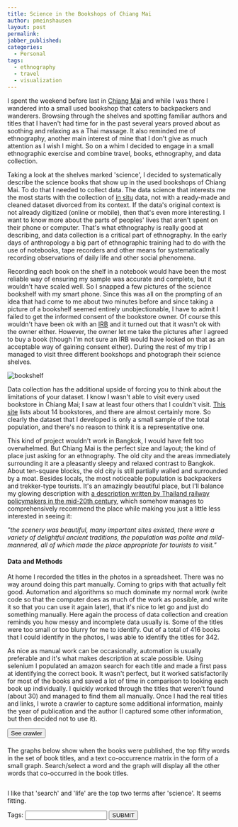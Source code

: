 ```yaml
---
title: Science in the Bookshops of Chiang Mai
author: pmeinshausen
layout: post
permalink: 
jabber_published:
categories:
  - Personal
tags:
  - ethnography
  - travel
  - visualization
---
```

<!--<link rel="stylesheet" href="https://maxcdn.bootstrapcdn.com/bootstrap/3.2.0/css/bootstrap.min.css">-->
<link rel="stylesheet" href="https://code.jquery.com/ui/1.11.1/themes/smoothness/jquery-ui.css">
<script src="https://ajax.googleapis.com/ajax/libs/jquery/1.11.1/jquery.min.js"></script>
<script src="https://code.jquery.com/ui/1.11.1/jquery-ui.js"></script>
<script src="https://maxcdn.bootstrapcdn.com/bootstrap/3.2.0/js/bootstrap.min.js"></script>
<script src="http://d3js.org/d3.v3.min.js"></script>
<script>
    var book_terms = [];
    $(document).ready(function(){
        $.getJSON('http://housesofstones.github.io/data/chiangGraph.json', function(response){
            for (i=0; i<Object.keys(response).length; i++){
                book_terms.push(Object.keys(response)[i]);
            }
        });
    });
    $(function() {
        var availableTags = book_terms;
        $( "#tags" ).autocomplete({
            source: availableTags
        });
    });

    function showCode(id){
        var e = document.getElementById(id);
        if ( e.style.display == 'block' )
            e.style.display = 'none';
        else
            e.style.display = 'block';
    }
</script>
<style>

    .myButton {
        -moz-box-shadow:inset 0px 1px 0px 0px #54a3f7;
        -webkit-box-shadow:inset 0px 1px 0px 0px #54a3f7;
        box-shadow:inset 0px 1px 0px 0px #54a3f7;
        background:-webkit-gradient(linear, left top, left bottom, color-stop(0.05, #007dc1), color-stop(1, #0061a7));
        background:-moz-linear-gradient(top, #007dc1 5%, #0061a7 100%);
        background:-webkit-linear-gradient(top, #007dc1 5%, #0061a7 100%);
        background:-o-linear-gradient(top, #007dc1 5%, #0061a7 100%);
        background:-ms-linear-gradient(top, #007dc1 5%, #0061a7 100%);
        background:linear-gradient(to bottom, #007dc1 5%, #0061a7 100%);
        filter:progid:DXImageTransform.Microsoft.gradient(startColorstr='#007dc1', endColorstr='#0061a7',GradientType=0);
        background-color:#007dc1;
        -moz-border-radius:3px;
        -webkit-border-radius:3px;
        border-radius:3px;
        border:1px solid #124d77;
        display:inline-block;
        cursor:pointer;
        color:#E35604;
        font-family:arial;
        font-size:13px;
        padding:6px 24px;
        text-decoration:none;
        text-shadow:0px 1px 0px #154682;
    }
    .myButton:hover {
        background:-webkit-gradient(linear, left top, left bottom, color-stop(0.05, #0061a7), color-stop(1, #007dc1));
        background:-moz-linear-gradient(top, #0061a7 5%, #007dc1 100%);
        background:-webkit-linear-gradient(top, #0061a7 5%, #007dc1 100%);
        background:-o-linear-gradient(top, #0061a7 5%, #007dc1 100%);
        background:-ms-linear-gradient(top, #0061a7 5%, #007dc1 100%);
        background:linear-gradient(to bottom, #0061a7 5%, #007dc1 100%);
        filter:progid:DXImageTransform.Microsoft.gradient(startColorstr='#0061a7', endColorstr='#007dc1',GradientType=0);
        background-color:#0061a7;
    }
    .myButton:active {
        position:relative;
        top:1px;
    }

    
    .node {
        stroke-width: 1.5px;
    }

    .link {
        stroke: #EBC51C;
        stroke-opacity: .6;
    }

    .node {
        fill: #E35604;
    }

    .node text {
        color: #000;
        font: 10px;
        pointer-events: none;
    }
    .text_scroll {
        max-height:100px;
        overflow-y:scroll;
        width:700px;
    }
    .axis path,
    .axis line {
        fill: none;
        stroke: #213CB1;
        shape-rendering: crispEdges;
    }
    g.tick {
        font-size:10px;
    }
    .x.axis,
    .y.axis,
    .tick text {
        font-size: 10px;
    }
    text.titles {
        font-size: 10px;
    }

    rect {
        fill: #E35604;
    }

    pre, code {
        font-size: 12px;
    }
    .rotate90 {
        -webkit-transform: rotate(90deg);
        -moz-transform: rotate(90deg);
        -o-transform: rotate(90deg);
        -ms-transform: rotate(90deg);
        transform: rotate(90deg);
    }
</style>

<div>
    <p>
    I spent the weekend before last in <a href="http://en.wikipedia.org/wiki/Chiang_Mai">Chiang Mai</a> and while I was there I wandered into a small used bookshop that caters to backpackers and wanderers. Browsing through the shelves and spotting familiar authors and titles that I haven't had time for in the past several years proved about as soothing and relaxing as a Thai massage. It also reminded me of ethnography, another main interest of mine that I don't give as much attention as I wish I might. So on a whim I decided to engage in a small ethnographic exercise and combine travel, books, ethnography, and data collection.
    </p>
    <p>
    Taking a look at the shelves marked 'science', I decided to systematically describe the science books that show up in the used bookshops of Chiang Mai. To do that I needed to collect data. The data science that interests me the most starts with the collection of <a href="http://en.wikipedia.org/wiki/In_situ#Experimental_psychology">in situ</a> data, not with a ready-made and cleaned dataset divorced from its context. If the data's original context is not already digitized (online or mobile), then that's even more interesting. I want to know more about the parts of peoples' lives that aren't spent on their phone or computer. That's what ethnography is really good at describing, and data collection is a critical part of ethnography. In the early days of anthropology a big part of ethnographic training had to do with the use of notebooks, tape recorders and other means for systematically recording observations of daily life and other social phenomena. 
    </p>
    <p>
    Recording each book on the shelf in a notebook would have been the most reliable way of ensuring my sample was accurate and complete, but it wouldn't have scaled well. So I snapped a few pictures of the science bookshelf with my smart phone. Since this was all on the prompting of an idea that had come to me about two minutes before and since taking a picture of a bookshelf seemed entirely unobjectionable, I have to admit I failed to get the informed consent of the bookstore owner. Of course this wouldn't have been ok with an <a href="http://en.wikipedia.org/wiki/Institutional_review_board">IRB</a> and it turned out that it wasn't ok with the owner either. However, the owner let me take the pictures after I agreed to buy a book (though I'm not sure an IRB would have looked on that as an acceptable way of gaining consent either). During the rest of my trip I managed to visit three different bookshops and photograph their science shelves. 
    </p>
    <p>
    <img src="http://housesofstones.github.io/images/chiang_1bookshelf1.jpg" alt="bookshelf">
    </p>
    <p>
    Data collection has the additional upside of forcing you to think about the limitations of your dataset. I know I wasn't able to visit every used bookstore in Chiang Mai; I saw at least four others that I couldn't visit. <a href="http://www.1stopchiangmai.com/shopping/books">This site</a> lists about 14 bookstores, and there are almost certainly more. So clearly the dataset that I developed is only a small sample of the total population, and there's no reason to think it is a representative one.
    </p>
    <p>
    This kind of project wouldn't work in Bangkok, I would have felt too overwhelmed. But Chiang Mai is the perfect size and layout; the kind of place just asking for an ethnography. The old city and the areas immediately surrounding it are a pleasantly sleepy and relaxed contrast to Bangkok. About ten-square blocks, the old city is still partially walled and surrounded by a moat. Besides locals, the most noticeable population is backpackers and trekker-type tourists. It's an amazingly beautiful place, but I'll balance my glowing description with <a href="http://www.siamese-heritage.org/jsspdf/1991/JSS_087_0h_Renard_ImageOfChiangMai.pdf">a description written by Thailand railway policymakers in the mid-20th century</a>, which somehow manages to comprehensively recommend the place while making you just a little less interested in seeing it: 
    </p>
    <p style="font-style:italic;">
    "the scenery was beautiful, many important sites existed, there were a variety of delightful ancient traditions, the population was polite and mild-mannered, all of which made the place appropriate for tourists to visit."
    </p>
    <h4>Data and Methods</h4>
    <p>
    At home I recorded the titles in the photos in a spreadsheet. There was no way around doing this part manually. Coming to grips with that actually felt good. Automation and algorithms so much dominate my normal work (write code so that the computer does as much of the work as possible, and write it so that you can use it again later), that it's nice to let go and just do something manually. Here again the process of data collection and creation reminds you how messy and incomplete data usually is. Some of the titles were too small or too blurry for me to identify. Out of a total of 416 books that I could identify in the photos, I was able to identify the titles for 342. 
    </p>
    <p>
    As nice as manual work can be occasionally, automation is usually preferable and it's what makes description at scale possible. Using selenium I populated an amazon search for each title and made a first pass at identifying the correct book. It wasn't perfect, but it worked satisfactorily for most of the books and saved a lot of time in comparison to looking each book up individually. I quickly worked through the titles that weren't found (about 30) and managed to find them all manually. Once I had the real titles and links, I wrote a crawler to capture some additional information, mainly the year of publication and the author (I captured some other information, but then decided not to use it). 
    </p>
    <!--<a href="#" class="myButton" onClick="showCode('selenium')">Display crawler</a>-->
    <button class="myButton" onClick="showCode('selenium')">See crawler</button>
    <div id="selenium" style="display:none">
    <script src="https://gist.github.com/PMeinshausen/c088ab28f515176685cb.js"></script>
    </div>
    <br>
    <p style="margin-top:20px;">
    The graphs below show when the books were published, the top fifty words in the set of book titles, and a text co-occurrence matrix in the form of a small graph. Search/select a word and the graph will display all the other words that co-occurred in the book titles.
    </p>
    <div id="chart"></div>
    <div class='text_scroll' id="table"></div>
    <p>
    I like that 'search' and 'life' are the top two terms after 'science'. It seems fitting. 
    </p>
    <div id="top_terms" style="margin-top:10px;"></div>
    <div class='text_scroll' id="termstable"></div>
    <div class="ui-widget">
        <label for="tags">Tags: </label>
        <input id="tags">
            <button type= "submit" id= "SUBMIT" onclick="update($('#tags').val())" value="SUBMIT">  SUBMIT</button>
    </div>
    <div id="graph"></div>
</div>
<!--
<div class="panel-group" id="accordion">
  <div class="panel panel-default">
    <div class="panel-heading">
      <h5 class="panel-title">
        <a data-toggle="collapse" data-parent="#accordion" href="#collapseOne">
          Photo of Bookshelf
        </a>
      </h5>
    </div>
    <div id="collapseOne" class="panel-collapse collapse">
      <div class="panel-body">
        <img src="https://googledrive.com/host/0B4U5l0y6n26iNHFiakpqLVhjOUk/chiang_1bookshelf1.jpg">
      </div>
    </div>
  </div>
</div>
-->



<script src="http://housesofstones.github.io/js/scienceChaingMaiYears.js">
</script>
<script src="http://housesofstones.github.io/js/scienceChaingMaiTerms.js">
</script>
<script src="http://housesofstones.github.io/js/scienceChaingMaiGraph.js">
</script>
